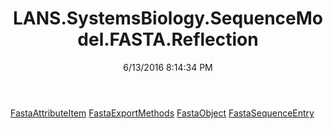 ﻿---
title: LANS.SystemsBiology.SequenceModel.FASTA.Reflection
date: 6/13/2016 8:14:34 PM
---

[FastaAttributeItem](T-LANS.SystemsBiology.SequenceModel.FASTA.Reflection.FastaAttributeItem.html)
[FastaExportMethods](T-LANS.SystemsBiology.SequenceModel.FASTA.Reflection.FastaExportMethods.html)
[FastaObject](T-LANS.SystemsBiology.SequenceModel.FASTA.Reflection.FastaObject.html)
[FastaSequenceEntry](T-LANS.SystemsBiology.SequenceModel.FASTA.Reflection.FastaSequenceEntry.html)
